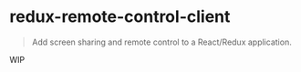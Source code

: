 # redux-remote-control-client

> Add screen sharing and remote control to a React/Redux application.

WIP
